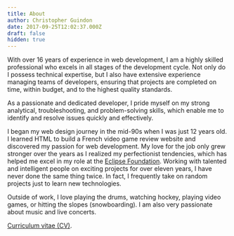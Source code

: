 ```yaml
---
title: About
author: Christopher Guindon
date: 2017-09-25T12:02:37.000Z
draft: false
hidden: true
---
```


With over 16 years of experience in web development, I am a highly skilled professional who excels in all stages of the development cycle. Not only do I possess technical expertise, but I also have extensive experience managing teams of developers, ensuring that projects are completed on time, within budget, and to the highest quality standards.

As a passionate and dedicated developer, I pride myself on my strong analytical, troubleshooting, and problem-solving skills, which enable me to identify and resolve issues quickly and effectively.

I began my web design journey in the mid-90s when I was just 12 years old. I learned HTML to build a French video game review website and discovered my passion for web development. My love for the job only grew stronger over the years as I realized my perfectionist tendencies, which has helped me excel in my role at the [Eclipse Foundation](https://www.eclipse.org/org/foundation/staff.php). Working with talented and intelligent people on exciting projects for over eleven years, I have never done the same thing twice. In fact, I frequently take on random projects just to learn new technologies.

Outside of work, I love playing the drums, watching hockey, playing video games, or hitting the slopes (snowboarding). I am also very passionate about music and live concerts.

[Curriculum vitae (CV)](/uploads/christopher-guindon-resume.pdf).
